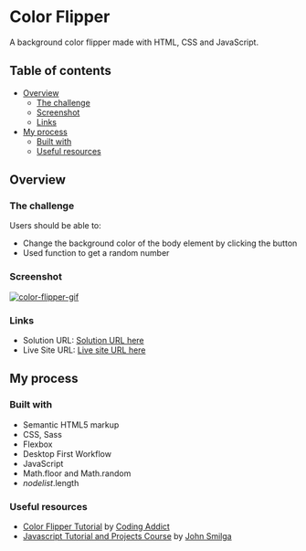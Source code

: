 # Color Flipper

A background color flipper made with HTML, CSS and JavaScript.

## Table of contents

- [Overview](#overview)
  - [The challenge](#the-challenge)
  - [Screenshot](#screenshot)
  - [Links](#links)
- [My process](#my-process)
  - [Built with](#built-with)
  - [Useful resources](#useful-resources)

## Overview

### The challenge

Users should be able to:

- Change the background color of the body element by clicking the button
- Used function to get a random number

### Screenshot

[![color-flipper-gif](https://user-images.githubusercontent.com/20262557/184802869-fa6dfc5b-466f-4998-a582-f990db9651f6.JPG)](https://joemar-ceneza.github.io/color-flipper/)

### Links

- Solution URL: [Solution URL here](https://github.com/joemar-ceneza/color-flipper)
- Live Site URL: [Live site URL here](https://joemar-ceneza.github.io/color-flipper/)

## My process

### Built with

- Semantic HTML5 markup
- CSS, Sass
- Flexbox
- Desktop First Workflow
- JavaScript
- Math.floor and Math.random
- *nodelist*.length

### Useful resources

- [Color Flipper Tutorial](https://www.youtube.com/watch?v=c5SIG7Ie0dM&t=421s) by [Coding Addict](https://www.youtube.com/channel/UCMZFwxv5l-XtKi693qMJptA)
- [Javascript Tutorial and Projects Course](https://www.udemy.com/course/javascript-tutorial-for-beginners-w/) by [John Smilga](https://www.johnsmilga.com/)

